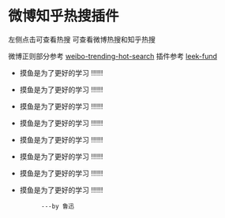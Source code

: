 # 微博知乎热搜插件

左侧点击可查看热搜
可查看微博热搜和知乎热搜

微博正则部分参考 [weibo-trending-hot-search](https://github.com/justjavac/weibo-trending-hot-search)
插件参考 [leek-fund](https://github.com/LeekHub/leek-fund)

- 摸鱼是为了更好的学习 !!!!!!
- 摸鱼是为了更好的学习 !!!!!!
- 摸鱼是为了更好的学习 !!!!!!
- 摸鱼是为了更好的学习 !!!!!!
- 摸鱼是为了更好的学习 !!!!!!
- 摸鱼是为了更好的学习 !!!!!!
- 摸鱼是为了更好的学习 !!!!!!
- 摸鱼是为了更好的学习 !!!!!!

            ---by 鲁迅
